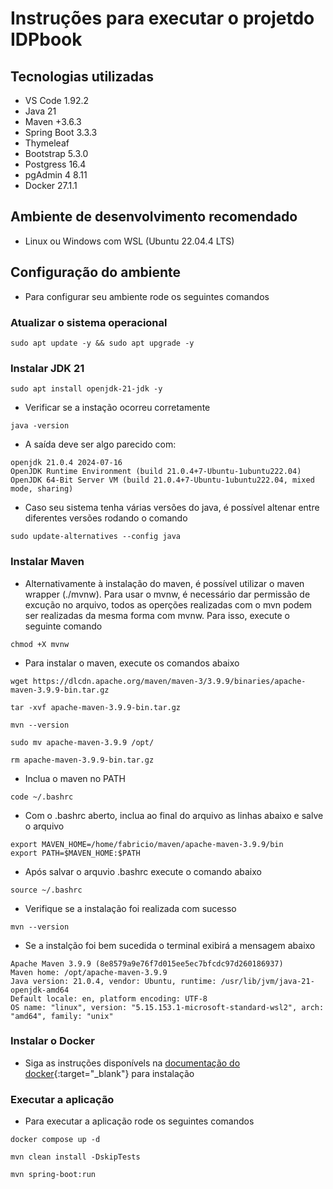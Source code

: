 # Instruções para executar o projetdo IDPbook

## Tecnologias utilizadas
* VS Code 1.92.2
* Java 21
* Maven +3.6.3
* Spring Boot 3.3.3
* Thymeleaf
* Bootstrap 5.3.0
* Postgress 16.4
* pgAdmin 4 8.11
* Docker 27.1.1

## Ambiente de desenvolvimento recomendado
* Linux ou Windows com WSL (Ubuntu 22.04.4 LTS)

## Configuração do ambiente

* Para configurar seu ambiente rode os seguintes comandos

### Atualizar o sistema operacional
```
sudo apt update -y && sudo apt upgrade -y
```

### Instalar JDK 21

```
sudo apt install openjdk-21-jdk -y
``` 

* Verificar se a instação ocorreu corretamente

```
java -version
```

* A saída deve ser algo parecido com:

```
openjdk 21.0.4 2024-07-16
OpenJDK Runtime Environment (build 21.0.4+7-Ubuntu-1ubuntu222.04)
OpenJDK 64-Bit Server VM (build 21.0.4+7-Ubuntu-1ubuntu222.04, mixed mode, sharing)
```

* Caso seu sistema tenha várias versões do java, é possível altenar entre diferentes versões rodando o comando

```
sudo update-alternatives --config java

```

### Instalar Maven

* Alternativamente à instalação do maven, é possível utilizar o maven wrapper (./mvnw). Para usar o mvnw, é necessário dar permissão de excução no arquivo, todos as operções realizadas com o mvn podem ser realizadas da mesma forma com mvnw. Para isso, execute o seguinte comando

```
chmod +X mvnw
```

* Para instalar o maven, execute os comandos abaixo

```
wget https://dlcdn.apache.org/maven/maven-3/3.9.9/binaries/apache-maven-3.9.9-bin.tar.gz

tar -xvf apache-maven-3.9.9-bin.tar.gz

mvn --version

sudo mv apache-maven-3.9.9 /opt/

rm apache-maven-3.9.9-bin.tar.gz 
```

* Inclua o maven no PATH

```
code ~/.bashrc
```

* Com o .bashrc aberto, inclua ao final do arquivo as linhas abaixo e salve o arquivo

```
export MAVEN_HOME=/home/fabricio/maven/apache-maven-3.9.9/bin
export PATH=$MAVEN_HOME:$PATH
```

* Após salvar o arquvio .bashrc execute o comando abaixo

```
source ~/.bashrc
```

* Verifique se a instalação foi realizada com sucesso

```
mvn --version
```

* Se a instalção foi bem sucedida o terminal exibirá a mensagem abaixo

```
Apache Maven 3.9.9 (8e8579a9e76f7d015ee5ec7bfcdc97d260186937)
Maven home: /opt/apache-maven-3.9.9
Java version: 21.0.4, vendor: Ubuntu, runtime: /usr/lib/jvm/java-21-openjdk-amd64
Default locale: en, platform encoding: UTF-8
OS name: "linux", version: "5.15.153.1-microsoft-standard-wsl2", arch: "amd64", family: "unix"
```

### Instalar o Docker

* Siga as instruções disponívels na [documentação do docker](https://docs.docker.com/engine/install/ubuntu/){:target="_blank"} para instalação

### Executar a aplicação

* Para executar a aplicação rode os seguintes comandos

```
docker compose up -d
```

```
mvn clean install -DskipTests

mvn spring-boot:run
```